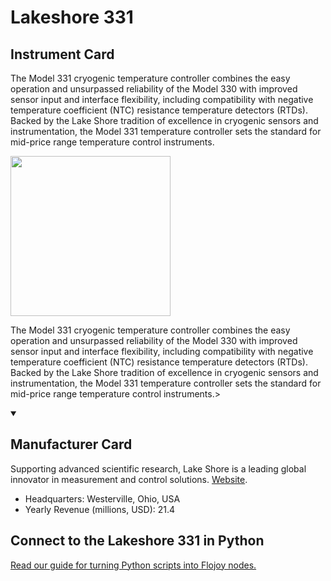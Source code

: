 
# Lakeshore 331

## Instrument Card

<div className="flex">

<div>

The Model 331 cryogenic temperature controller combines the easy operation and unsurpassed reliability of the Model 330 with improved sensor input and interface flexibility, including compatibility with negative temperature coefficient (NTC) resistance temperature detectors (RTDs). Backed by the Lake Shore tradition of excellence in cryogenic sensors and instrumentation, the Model 331 temperature controller sets the standard for mid-price range temperature control instruments.

</div>

<img width="256" src="https://v5.airtableusercontent.com/v1/19/19/1691539200000/owMi9WdQi6M3_BECVoo8qA/pTLjIGOgAK9d-eV1OHPSBQPloD0xReEY60ZtewpaQPmkymHeS2hbQkB4aS2ZrA0_9IJAONGJqGBBYND3me7CMA/kDLUnA0ABGL1NWM54z2D4HvE_CDMeFxeGaEuHkxiUPI"/>

</div>

The Model 331 cryogenic temperature controller combines the easy operation and unsurpassed reliability of the Model 330 with improved sensor input and interface flexibility, including compatibility with negative temperature coefficient (NTC) resistance temperature detectors (RTDs). Backed by the Lake Shore tradition of excellence in cryogenic sensors and instrumentation, the Model 331 temperature controller sets the standard for mid-price range temperature control instruments.>

<details open>
<summary><h2>Manufacturer Card</h2></summary>

Supporting advanced scientific research, Lake Shore is a leading global innovator in measurement and control solutions. <a href="https://www.lakeshore.com/home">Website</a>.

<ul>
  <li>Headquarters: Westerville, Ohio, USA</li>
  <li>Yearly Revenue (millions, USD): 21.4</li>
</ul>
</details>

## Connect to the Lakeshore 331 in Python

[Read our guide for turning Python scripts into Flojoy nodes.](https://docs.flojoy.ai/custom-nodes/creating-custom-node/)


